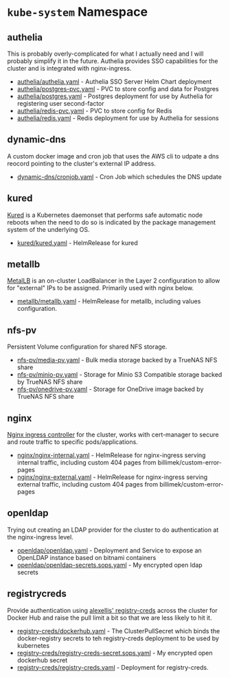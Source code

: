# `kube-system` Namespace

## authelia

This is probably overly-complicated for what I actually need and I will probably simplify it in the future. Authelia provides SSO capabilities for the cluster and is integrated with nginx-ingress.

* [authelia/authelia.yaml](authelia/authelia.yaml) - Authelia SSO Server Helm Chart deployment
* [authelia/postgres-pvc.yaml](authelia/postgres-pvc.yaml) - PVC to store config and data for Postgres
* [authelia/postgres.yaml](authelia/postgres.yaml) - Postgres deployment for use by Authelia for registering user second-factor
* [authelia/redis-pvc.yaml](authelia/redis-pvc.yaml) - PVC to store config for Redis
* [authelia/redis.yaml](authelia/redis.yaml) - Redis deployment for use by Authelia for sessions

## dynamic-dns

A custom docker image and cron job that uses the AWS cli to udpate a dns reocord pointing to the cluster's external IP address.

* [dynamic-dns/cronjob.yaml](dynamic-dns/cronjob.yaml) - Cron Job which schedules the DNS update

## kured

[Kured](https://github.com/weaveworks/kured) is a Kubernetes daemonset that performs safe automatic node reboots when the need to do so is indicated by the package management system of the underlying OS.

* [kured/kured.yaml](kured/kured.yaml) - HelmRelease for kured

## metallb

[MetalLB](https://metallb.universe.tf/) is an on-cluster LoadBalancer in the Layer 2 configuration to allow for "external" IPs to be assigned. Primarily used with nginx below.

* [metallb/metallb.yaml](metallb/metallb.yaml) - HelmRelease for metallb, including values configuration.

## nfs-pv

Persistent Volume configuration for shared NFS storage.

* [nfs-pv/media-pv.yaml](nfs-pv/media-pv.yaml) - Bulk media storage backed by a TrueNAS NFS share
* [nfs-pv/minio-pv.yaml](nfs-pv/minio-pv.yaml) - Storage for Minio S3 Compatible storage backed by TrueNAS NFS share
* [nfs-pv/onedrive-pv.yaml](nfs-pv/onedrive-pv.yaml) - Storage for OneDrive image backed by TrueNAS NFS share

## nginx

[Nginx ingress controller](https://kubernetes.github.io/ingress-nginx/) for the cluster, works with cert-manager to secure and route traffic to specific pods/applications.

* [nginx/nginx-internal.yaml](nginx/nginx-internal.yaml) - HelmRelease for nginx-ingress serving internal traffic, including custom 404 pages from billimek/custom-error-pages
* [nginx/nginx-external.yaml](nginx/nginx-external.yaml) - HelmRelease for nginx-ingress serving external traffic, including custom 404 pages from billimek/custom-error-pages

## openldap

Trying out creating an LDAP provider for the cluster to do authentication at the nginx-ingress level.

* [openldap/openldap.yaml](openldap/openldap.yaml) - Deployment and Service to expose an OpenLDAP instance based on bitnami containers
* [openldap/openldap-secrets.sops.yaml](openldap/openldap-secrets.sops.yaml) - My encrypted open ldap secrets

## registrycreds

Provide authentication using [alexellis' registry-creds](https://github.com/alexellis/registry-creds) across the cluster for Docker Hub and raise the pull limit a bit so that we are less likely to hit it.

* [registry-creds/dockerhub.yaml](registry-creds/dockerhub.yaml) - The ClusterPullSecret which binds the docker-registry secrets to teh registry-creds deployment to be used by kubernetes
* [registry-creds/registry-creds-secret.sops.yaml](registry-creds/registry-creds-secret.sops.yaml) - My encrypted open dockerhub secret
* [registry-creds/registry-creds.yaml](registry-creds/registry-creds.yaml) - Deployment for registry-creds.
